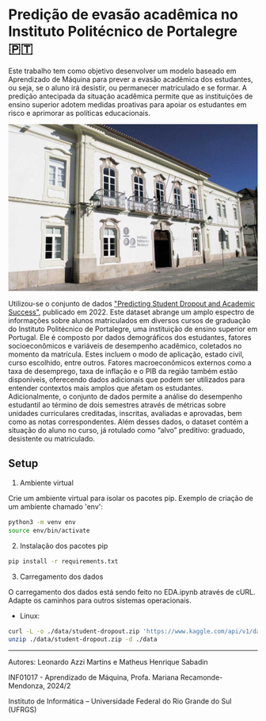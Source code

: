 # Predição de evasão acadêmica no Instituto Politécnico de Portalegre 🇵🇹

Este trabalho tem como objetivo desenvolver um modelo baseado em Aprendizado de Máquina para prever a evasão acadêmica dos estudantes, ou seja,  se o aluno irá desistir, ou permanecer matriculado e se formar. A predição antecipada da situação acadêmica permite que as instituições de ensino superior adotem medidas proativas para apoiar os estudantes em risco e aprimorar as políticas educacionais.

![image](./IPP-Portalegre.jpg)

Utilizou-se o conjunto de dados ["Predicting Student Dropout and Academic Success"](https://doi.org/10.3390/data7110146), publicado em 2022. Este dataset abrange um amplo espectro de informações sobre alunos matriculados em diversos cursos de graduação do Instituto Politécnico de Portalegre, uma instituição de ensino superior em Portugal. Ele é composto por dados demográficos dos estudantes, fatores socioeconômicos e variáveis de desempenho acadêmico, coletados no momento da matrícula. Estes incluem o modo de aplicação, estado civil, curso escolhido, entre outros. Fatores macroeconômicos externos como a taxa de desemprego, taxa de inflação e o PIB da região também estão disponíveis, oferecendo dados adicionais que podem ser utilizados para entender contextos mais amplos que afetam os estudantes. Adicionalmente, o conjunto de dados permite a análise do desempenho estudantil ao término de dois semestres através de métricas sobre unidades curriculares creditadas, inscritas, avaliadas e aprovadas, bem como as notas correspondentes. Além desses dados, o dataset contém a situação do aluno no curso, já rotulado como “alvo” preditivo: graduado, desistente ou matriculado. 

## Setup

1. Ambiente virtual

Crie um ambiente virtual para isolar os pacotes pip. Exemplo de criação de um ambiente chamado 'env':

```bash
python3 -m venv env
source env/bin/activate
```

2. Instalação dos pacotes pip
   
```bash
pip install -r requirements.txt
```

3. Carregamento dos dados

O carregamento dos dados está sendo feito no EDA.ipynb através de cURL. Adapte os caminhos para outros sistemas operacionais.

- Linux:

```bash
curl -L -o ./data/student-dropout.zip 'https://www.kaggle.com/api/v1/datasets/download/thedevastator/higher-education-predictors-of-student-retention'
unzip ./data/student-dropout.zip -d ./data
```

---
Autores: Leonardo Azzi Martins e Matheus Henrique Sabadin

INF01017 - Aprendizado de Máquina, Profa. Mariana Recamonde-Mendonza, 2024/2

Instituto de Informática – Universidade Federal do Rio Grande do Sul (UFRGS) 